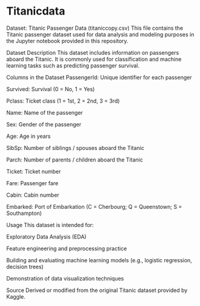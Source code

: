# Titanicdata
Dataset: Titanic Passenger Data (titaniccopy.csv)
This file contains the Titanic passenger dataset used for data analysis and modeling purposes in the Jupyter notebook provided in this repository.

Dataset Description
This dataset includes information on passengers aboard the Titanic. It is commonly used for classification and machine learning tasks such as predicting passenger survival.

Columns in the Dataset
PassengerId: Unique identifier for each passenger

Survived: Survival (0 = No, 1 = Yes)

Pclass: Ticket class (1 = 1st, 2 = 2nd, 3 = 3rd)

Name: Name of the passenger

Sex: Gender of the passenger

Age: Age in years

SibSp: Number of siblings / spouses aboard the Titanic

Parch: Number of parents / children aboard the Titanic

Ticket: Ticket number

Fare: Passenger fare

Cabin: Cabin number

Embarked: Port of Embarkation (C = Cherbourg; Q = Queenstown; S = Southampton)

Usage
This dataset is intended for:

Exploratory Data Analysis (EDA)

Feature engineering and preprocessing practice

Building and evaluating machine learning models (e.g., logistic regression, decision trees)

Demonstration of data visualization techniques

Source
Derived or modified from the original Titanic dataset provided by Kaggle.
